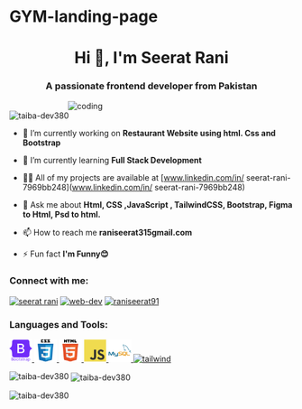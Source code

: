 # GYM-landing-page
<h1 align="center">Hi 👋, I'm Seerat Rani</h1>
<h3 align="center">A passionate frontend developer from Pakistan</h3>
<img align="right" src="profile.jpeg" alt="coding" width="400">
<p align="left"> <img src="https://komarev.com/ghpvc/?username=taiba-dev380&label=Profile%20views&color=0e75b6&style=flat" alt="taiba-dev380" /> </p>

- 🔭 I’m currently working on **Restaurant Website using html. Css and Bootstrap**

- 🌱 I’m currently learning **Full Stack Development**

- 👨‍💻 All of my projects are available at [www.linkedin.com/in/ seerat-rani-7969bb248](www.linkedin.com/in/ seerat-rani-7969bb248)

- 💬 Ask me about **Html, CSS ,JavaScript , TailwindCSS, Bootstrap, Figma to Html, Psd to html.**

- 📫 How to reach me **raniseerat315gmail.com**

- ⚡ Fun fact **I'm Funny😊**

<h3 align="left">Connect with me:</h3>
<p align="left">
<a href="https://linkedin.com/in/seerat rani" target="blank"><img align="center" src="https://raw.githubusercontent.com/rahuldkjain/github-profile-readme-generator/master/src/images/icons/Social/linked-in-alt.svg" alt="seerat rani" height="30" width="40" /></a>
<a href="https://fb.com/web-dev" target="blank"><img align="center" src="https://raw.githubusercontent.com/rahuldkjain/github-profile-readme-generator/master/src/images/icons/Social/facebook.svg" alt="web-dev" height="30" width="40" /></a>
<a href="https://instagram.com/raniseerat91" target="blank"><img align="center" src="https://raw.githubusercontent.com/rahuldkjain/github-profile-readme-generator/master/src/images/icons/Social/instagram.svg" alt="raniseerat91" height="30" width="40" /></a>
</p>

<h3 align="left">Languages and Tools:</h3>
<p align="left"> <a href="https://getbootstrap.com" target="_blank" rel="noreferrer"> <img src="https://raw.githubusercontent.com/devicons/devicon/master/icons/bootstrap/bootstrap-plain-wordmark.svg" alt="bootstrap" width="40" height="40"/> </a> <a href="https://www.w3schools.com/css/" target="_blank" rel="noreferrer"> <img src="https://raw.githubusercontent.com/devicons/devicon/master/icons/css3/css3-original-wordmark.svg" alt="css3" width="40" height="40"/> </a> <a href="https://www.w3.org/html/" target="_blank" rel="noreferrer"> <img src="https://raw.githubusercontent.com/devicons/devicon/master/icons/html5/html5-original-wordmark.svg" alt="html5" width="40" height="40"/> </a> <a href="https://developer.mozilla.org/en-US/docs/Web/JavaScript" target="_blank" rel="noreferrer"> <img src="https://raw.githubusercontent.com/devicons/devicon/master/icons/javascript/javascript-original.svg" alt="javascript" width="40" height="40"/> </a> <a href="https://www.mysql.com/" target="_blank" rel="noreferrer"> <img src="https://raw.githubusercontent.com/devicons/devicon/master/icons/mysql/mysql-original-wordmark.svg" alt="mysql" width="40" height="40"/> </a> <a href="https://tailwindcss.com/" target="_blank" rel="noreferrer"> <img src="https://www.vectorlogo.zone/logos/tailwindcss/tailwindcss-icon.svg" alt="tailwind" width="40" height="40"/> </a> </p>

<p><img align="left" src="https://github-readme-stats.vercel.app/api/top-langs?username=taiba-dev380&show_icons=true&locale=en&layout=compact" alt="taiba-dev380" /></p>

<p>&nbsp;<img align="center" src="https://github-readme-stats.vercel.app/api?username=taiba-dev380&show_icons=true&locale=en" alt="taiba-dev380" /></p>

<p><img align="center" src="https://github-readme-streak-stats.herokuapp.com/?user=taiba-dev380&" alt="taiba-dev380" /></p>
